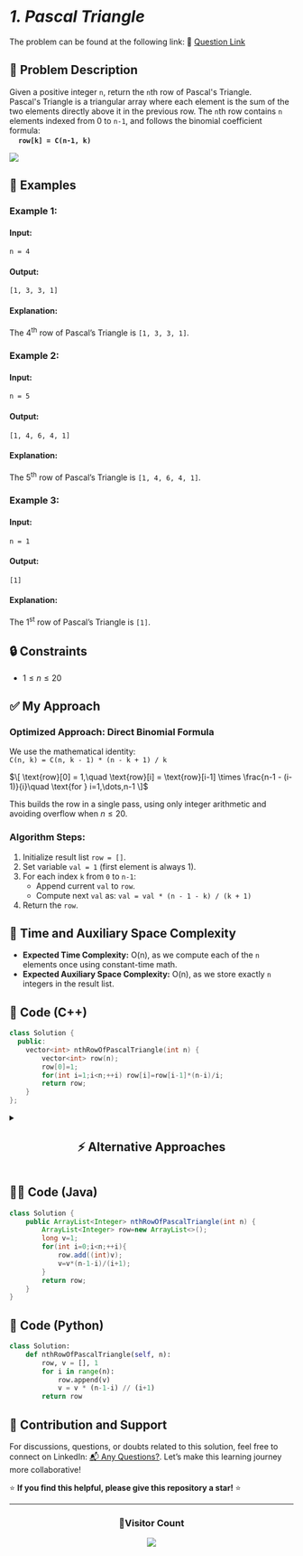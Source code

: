 # *1. Pascal Triangle*

The problem can be found at the following link: 🔗 [Question Link](https://www.geeksforgeeks.org/problems/pascal-triangle0652/1)


## **🧩 Problem Description**

Given a positive integer `n`, return the `n`th row of Pascal's Triangle.  
Pascal's Triangle is a triangular array where each element is the sum of the two elements directly above it in the previous row. The `n`th row contains `n` elements indexed from 0 to `n-1`, and follows the binomial coefficient formula:  
&nbsp; &nbsp; **`row[k] = C(n-1, k)`**

<img src="https://upload.wikimedia.org/wikipedia/commons/0/0d/PascalTriangleAnimated2.gif" >

## **📘 Examples**

### **Example 1:**
#### **Input:**  
`n = 4`  
#### **Output:**  
`[1, 3, 3, 1]`  
#### **Explanation:**  
The 4<sup>th</sup> row of Pascal’s Triangle is `[1, 3, 3, 1]`.  

### **Example 2:**
#### **Input:**  
`n = 5`  
#### **Output:**  
`[1, 4, 6, 4, 1]`  
#### **Explanation:**  
The 5<sup>th</sup> row of Pascal’s Triangle is `[1, 4, 6, 4, 1]`.  

### **Example 3:**
#### **Input:**  
`n = 1`  
#### **Output:**  
`[1]`  
#### **Explanation:**  
The 1<sup>st</sup> row of Pascal’s Triangle is `[1]`.  

## **🔒 Constraints**

- $1 \leq n \leq 20$


## **✅ My Approach**

### **Optimized Approach: Direct Binomial Formula**
We use the mathematical identity:  
`C(n, k) = C(n, k - 1) * (n - k + 1) / k` 

$\[
\text{row}[0] = 1,\quad
\text{row}[i] = \text{row}[i-1] \times \frac{n-1 - (i-1)}{i}\quad \text{for } i=1,\dots,n-1
\]$

This builds the row in a single pass, using only integer arithmetic and avoiding overflow when $n\le20$.


### **Algorithm Steps:**

1. Initialize result list `row = []`.
2. Set variable `val = 1` (first element is always 1).
3. For each index `k` from `0` to `n-1`:
   - Append current `val` to `row`.
   - Compute next `val` as: `val = val * (n - 1 - k) / (k + 1)`
4. Return the `row`.


## **🧮 Time and Auxiliary Space Complexity**

- **Expected Time Complexity:** O(n), as we compute each of the `n` elements once using constant-time math.
- **Expected Auxiliary Space Complexity:** O(n), as we store exactly `n` integers in the result list.

## **🧠 Code (C++)**

```cpp
class Solution {
  public:
    vector<int> nthRowOfPascalTriangle(int n) {
        vector<int> row(n);
        row[0]=1;
        for(int i=1;i<n;++i) row[i]=row[i-1]*(n-i)/i;
        return row;
    }
};
```

<details>
<summary><h2 align="center">⚡ Alternative Approaches</h2></summary>

## 📊 **2️⃣ Build from Previous Row**

### **Algorithm Steps:**
1. Initialize a vector `prev = {1}`.  
2. For each level `i` from 2 to `n`:
   - Create a new `curr` of size `i`, set `curr[0]=curr[i-1]=1`.
   - For `j` in `[1..i-2]`, `curr[j] = prev[j-1] + prev[j]`.
   - Swap `prev` and `curr`.  
3. Return `prev`.

```cpp
class Solution {
  public:
    vector<int> nthRowOfPascalTriangle(int n) {
        vector<int> prev={1}, curr;
        for(int i=2;i<=n;++i){
            curr.assign(i,1);
            for(int j=1;j<i-1;++j) curr[j]=prev[j-1]+prev[j];
            prev.swap(curr);
        }
        return prev;
    }
};
```

### ✅ **Why This Approach?**
- Conceptually simple (direct use of Pascal’s definition).  
- No risk of overflow if values small.

#### 📝 **Complexity Analysis:**
- **Time:** O(n²) (summing up all elements up to row n).  
- **Auxiliary Space:** O(n) (two rows of length ≤ n).


## 📊 **3️⃣ Full Triangle Generation**

### **Algorithm Steps:**
1. Create a 2D vector `T` of size `n × n`, initialize all to 0.
2. Set `T[i][0]=T[i][i]=1` for each row `i`.
3. For each `i` from 2 to `n-1` and `j` from 1 to `i-1`, `T[i][j]=T[i-1][j-1]+T[i-1][j]`.  
4. Return `T[n-1]`.

```cpp
class Solution {
  public:
    vector<int> nthRowOfPascalTriangle(int n) {
        vector<vector<int>> T(n, vector<int>(n));
        for(int i=0;i<n;++i){
            T[i][0]=T[i][i]=1;
            for(int j=1;j<i;++j) T[i][j]=T[i-1][j-1]+T[i-1][j];
        }
        return T[n-1];
    }
};
```

### ✅ **Why This Approach?**
- Good for when multiple rows are needed.  
- Directly produces the entire triangle.

#### 📝 **Complexity Analysis:**
- **Time:** O(n²)  
- **Auxiliary Space:** O(n²)


## 📊 **4️⃣ Factorial‐Based Formula**

### **Algorithm Steps:**
1. Precompute factorials `fact[k]` for `k` up to `n-1`.
2. For each `k` in `[0..n-1]`, compute `C(n-1,k) = fact[n-1] / (fact[k]*fact[n-1-k])`.

```cpp
class Solution {
  public:
    vector<int> nthRowOfPascalTriangle(int n) {
        vector<long long> fact(n);
        fact[0]=1;
        for(int i=1;i<n;++i) fact[i]=fact[i-1]*i;
        vector<int> row(n);
        for(int k=0;k<n;++k)
            row[k]=fact[n-1]/(fact[k]*fact[n-1-k]);
        return row;
    }
};
```

### ✅ **Why This Approach?**
- Uses closed‐form combinatorics.  
- If factorials cached, can answer multiple queries very fast.

#### 📝 **Complexity Analysis:**
- **Time:** O(n) for factorial build + O(n) for row → O(n)  
- **Auxiliary Space:** O(n)


## 🆚 **Comparison of Approaches**

| **Approach**                | ⏱️ **Time** | 🗂️ **Space** | ✅ **Pros**                             | ⚠️ **Cons**                           |
|-----------------------------|-------------|--------------|-----------------------------------------|----------------------------------------|
| Direct Binomial Formula     | 🟢 O(n)      | 🟢 O(n)       | Fast, no factorials needed              | Risk of overflow if `n` is large       |
| Build from Previous Row     | 🔸 O(n²)     | 🟢 O(n)       | Intuitive, avoids math operations       | Slower for larger `n`                  |
| Full Triangle Generation    | 🔸 O(n²)     | 🔸 O(n²)      | Useful if full triangle needed          | High memory usage                      |
| Factorial-Based             | 🟢 O(n)      | 🟢 O(n)       | Mathematical, supports batch queries    | Needs extra space and handling overflow|

### ✅ **Best Choice?**

| **Scenario**                             | **Recommended Approach**    |
|------------------------------------------|-----------------------------|
| Single large row, optimal runtime       | 🥇 Direct Formula           |
| Need to inspect multiple rows           | 🥈 Full Triangle Generation |
| Educational/demo purpose                | 🥉 Build from Previous Row  |
| Batch queries with varying n            | 🎖️ Factorial‐Based          |
</details>

## **🧑‍💻 Code (Java)**

```java
class Solution {
    public ArrayList<Integer> nthRowOfPascalTriangle(int n) {
        ArrayList<Integer> row=new ArrayList<>();
        long v=1;
        for(int i=0;i<n;++i){
            row.add((int)v);
            v=v*(n-1-i)/(i+1);
        }
        return row;
    }
}
```

## **🐍 Code (Python)**

```python
class Solution:
    def nthRowOfPascalTriangle(self, n):
        row, v = [], 1
        for i in range(n):
            row.append(v)
            v = v * (n-1-i) // (i+1)
        return row
```

## 🧠 Contribution and Support

For discussions, questions, or doubts related to this solution, feel free to connect on LinkedIn: [📬 Any Questions?](https://www.linkedin.com/in/patel-hetkumar-sandipbhai-8b110525a/). Let’s make this learning journey more collaborative!

⭐ **If you find this helpful, please give this repository a star!** ⭐

--- 

<div align="center">
  <h3><b>📍Visitor Count</b></h3>
</div>

<p align="center">
  <img src="https://profile-counter.glitch.me/Hunterdii/count.svg" />
</p>


